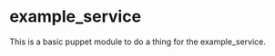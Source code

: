 example_service
===============

This is a basic puppet module to do a thing for the example_service.
